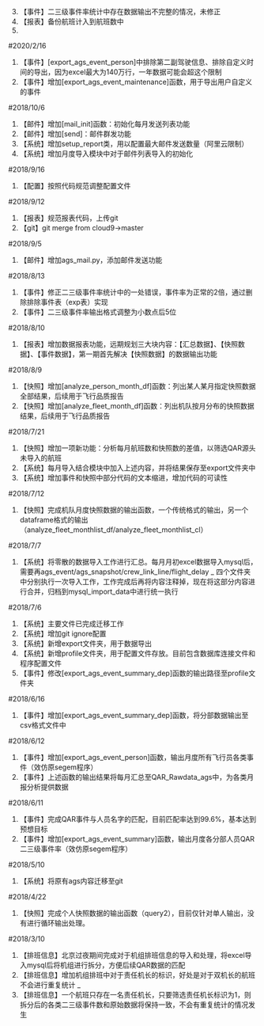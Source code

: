 3. 【事件】二三级事件率统计中存在数据输出不完整的情况，未修正
4. 【报表】备份航班计入到航班数中
5. 
#2020/2/16
1. 【事件】[export_ags_event_person]中排除第二副驾驶信息、排除自定义时间的导出，因为excel最大为140万行，一年数据可能会超这个限制
2. 【事件】增加[export_ags_event_maintenance]函数，用于导出用户自定义的事件

#2018/10/6
1. 【邮件】增加[mail_init]函数：初始化每月发送列表功能
2. 【邮件】增加[send]：邮件群发功能
3. 【系统】增加setup_report类，用以配置最大邮件发送数量（阿里云限制）
4. 【系统】增加月度导入模块中对于邮件列表导入的初始化

#2018/9/16
1. 【配置】按照代码规范调整配置文件

#2018/9/12
1. 【报表】规范报表代码，上传git
2. 【git】git merge from cloud9->master

#2018/9/5
1. 【邮件】增加ags_mail.py，添加邮件发送功能

#2018/8/13
1. 【事件】修正二三级事件率统计中的一处错误，事件率为正常的2倍，通过删除排除事件表（exp表）实现
2. 【事件】二三级事件率输出格式调整为小数点后5位

#2018/8/10
1. 【报表】增加数据报表功能，远期规划三大块内容：【汇总数据】、【快照数据】、【事件数据】，第一期首先解决【快照数据】的数据输出功能

#2018/8/9
1. 【快照】增加[analyze_person_month_df]函数：列出某人某月指定快照数据全部结果，后续用于飞行品质报告
2. 【快照】增加[analyze_fleet_month_df]函数：列出机队按月分布的快照数据结果，后续用于飞行品质报告


#2018/7/21
1. 【快照】增加一项新功能：分析每月航班数和快照数的差值，以筛选QAR源头未导入的航班
2. 【系统】每月导入结合模块中加入上述内容，并将结果保存至export文件夹中
3. 【系统】增加事件和快照中部分代码的文本缩进，增加代码的可读性

#2018/7/12
1. 【快照】完成机队月度快照数据的输出函数，一个传统格式的输出，另一个dataframe格式的输出（analyze_fleet_monthlist_df/analyze_fleet_monthlist_cl）

#2018/7/7
1. 【系统】将零散的数据导入工作进行汇总。每月月初excel数据导入mysql后，需要再ags_event/ags_snapshot/crew_link_line/flight_delay _
四个文件夹中分别执行一次导入工作，工作完成后再将内容注释掉，现在将这部分内容进行合并，归档到mysql_import_data中进行统一执行

#2018/7/6
1. 【系统】主要文件已完成迁移工作
2. 【系统】增加git ignore配置
3. 【系统】新增export文件夹，用于数据导出
4. 【系统】新增profile文件夹，用于配置文件存放。目前包含数据库连接文件和程序配置文件
5. 【事件】修改[export_ags_event_summary_dep]函数的输出路径至profile文件夹


#2018/6/16
1. 【事件】增加[export_ags_event_summary_dep]函数，将分部数据输出至csv格式文件中

#2018/6/12
1. 【事件】增加[export_ags_event_person]函数，输出月度所有飞行员各类事件（效仿原segem程序）
2. 【事件】上述函数的输出结果将每月汇总至QAR_Rawdata_ags中，为各类月报分析提供数据

#2018/6/11
1. 【事件】完成QAR事件与人员名字的匹配，目前匹配率达到99.6%，基本达到预想目标
2. 【事件】增加[export_ags_event_summary]函数，输出月度各分部人员QAR二三级事件率（效仿原segem程序）

#2018/5/10
1. 【系统】将原有ags内容迁移至git

#2018/4/22
1. 【快照】完成个人快照数据的输出函数（query2），目前仅针对单人输出，没有进行循环输出处理。

#2018/3/10
1. 【排班信息】北京过夜期间完成对于机组排班信息的导入和处理，将excel导入mysql后将机组进行拆分，方便后续QAR数据的匹配
2. 【排班信息】增加机组排班中对于责任机长的标识，好处是对于双机长的航班不会进行重复统计 _
3. 【排班信息】一个航班只存在一名责任机长，只要筛选责任机长标识为1，则拆分后的各类二三级事件数和原始数据将保持一致，不会有重复统计的情况发生